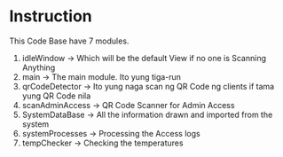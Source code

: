 # Instruction
This Code Base have 7 modules. 
1. idleWindow -> Which will be the default View if no one is Scanning Anything
2. main -> The main module. Ito yung tiga-run
3. qrCodeDetector -> Ito yung naga scan ng QR Code ng clients if tama yung QR Code nila
4. scanAdminAccess -> QR Code Scanner for Admin Access
5. SystemDataBase -> All the information drawn and imported from the system
6. systemProcesses -> Processing the Access logs
7. tempChecker -> Checking the temperatures

